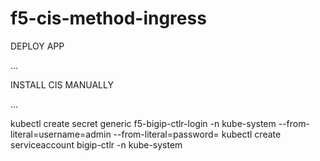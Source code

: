 # f5-cis-method-ingress

DEPLOY APP

...

INSTALL CIS MANUALLY

...

kubectl create secret generic f5-bigip-ctlr-login -n kube-system --from-literal=username=admin --from-literal=password=<password>
kubectl create serviceaccount bigip-ctlr -n kube-system
